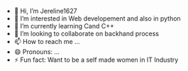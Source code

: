 - 👋 Hi, I’m Jereline1627
- 👀 I’m interested in  Web developement and also in python 
- 🌱 I’m currently learning Cand C++
- 💞️ I’m looking to collaborate on  backhand process
- 📫 How to reach me ...
- 😄 Pronouns: ...
- ⚡ Fun fact: Want to be a self made women in IT Industry

<!---
Jereline1627/Jereline1627 is a ✨ special ✨ repository because its `README.md` (this file) appears on your GitHub profile.
You can click the Preview link to take a look at your changes.
--->
